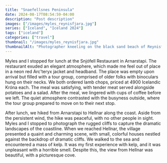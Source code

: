 ```yaml
---
title: "Snaefellsnes Peninsula"
date: 2024-08-17T08:54:59-04:00
description: "Post description"
images: ["/images/myles_reynisfjara.jpg"]
series: ["Iceland", "Iceland 2024"]
tags: ["iceland"]
categories: ["travel"]
thumbnail: "/images/myles_reynisfjara.jpg"
thumbnailAlt: "Photographer kneeling on the black sand beach of Reynisfjara, Iceland, with a camera raised to take a picture."
---
```


<!-- Rauðfeldsgjá Gorge -->

Myles and I stopped for lunch at the Snjófell Restaurant in Arnarstapi. The restaurant exuded an elegant atmosphere, which made me feel out of place in a neon red Arc'teryx jacket and headband. The place was empty upon arrival but filled with a tour group, comprised of older folks with binoculars hung on their necks. We both ordered lamb chops, priced at 4900 Icelandic Króna each. The meal was satisfying, with tender meat served alongside potatoes and a salad. After the meal, we lingered with cups of coffee before we left. The quiet atmosphere contrasted with the busyness outside, where the tour group prepared to move on to their next stop.

After lunch, we hiked from Arnarstapi to Hellnar along the coast. Aside from the persistent wind, the hike was peaceful, with no other people in sight. Myles and I stopped to photograph the rugged cliffs to capture the dramatic landscapes of the coastline. When we reached Hellnar, the village presented a quaint and charming scene, with small, colorful houses nestled against the backdrop of dramatic cliffs. We walked to the sea and encountered a mass of kelp. It was my first experience with kelp, and it was unpleasant with a horrible smell. Despite this, the view from Hellnar was beautiful, with a picturesque cove.

<!-- Saxhóll Crater -->

<!-- Kirkjufell and Kirkjufellfoss -->

<!-- Pizza at Kaffi 59 in Grundarfjörður -->
